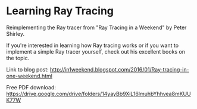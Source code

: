 # Learning Ray Tracing
Reimplementing the Ray tracer from "Ray Tracing in a Weekend" by Peter Shirley.

If you're interested in learning how Ray tracing works or if you want to implement a simple Ray tracer yourself,
check out his excellent books on the topic.

Link to blog post: http://in1weekend.blogspot.com/2016/01/Ray-tracing-in-one-weekend.html

Free PDF download: https://drive.google.com/drive/folders/14yayBb9XiL16lmuhbYhhvea8mKUUK77W
